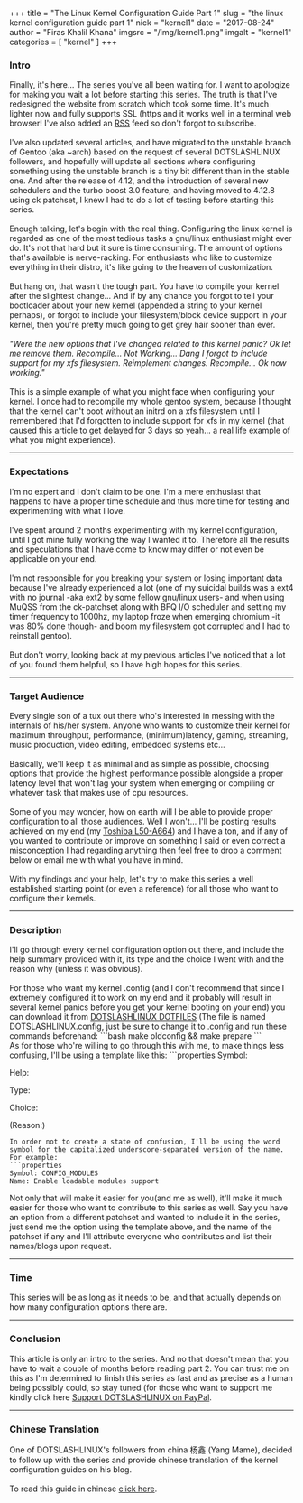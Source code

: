+++
title = "The Linux Kernel Configuration Guide Part 1"
slug = "the linux kernel configuration guide part 1"
nick = "kernel1"
date = "2017-08-24"
author = "Firas Khalil Khana"
imgsrc = "/img/kernel1.png"
imgalt = "kernel1"
categories = [ "kernel" ]
+++
<h3>Intro</h3>
Finally, it's here... The series you've all been waiting for. I want to apologize for making you wait a lot before starting this series. The truth is that I've redesigned the website from scratch which took some time. It's much lighter now and fully supports SSL (https and it works well in a terminal web browser! I've also added an <a href="/index.xml" target="_blank">RSS</a> feed so don't forgot to subscribe.
<br/>
<br/>
I've also updated several articles, and have migrated to the unstable branch of Gentoo (aka ~arch) based on the request of several DOTSLASHLINUX followers, and hopefully will update all sections where configuring something using the unstable branch is a tiny bit different than in the stable one. And after the release of 4.12, and the introduction of several new schedulers and the turbo boost 3.0 feature, and having moved to 4.12.8 using ck patchset, I knew I had to do a lot of testing before starting this series.
<br/>
<br/>
Enough talking, let's begin with the real thing. Configuring the linux kernel is regarded as one of the most tedious tasks a gnu/linux enthusiast might ever do. It's not that hard but it sure is time consuming. The amount of options that's available is nerve-racking. For enthusiasts who like to customize everything in their distro, it's like going to the heaven of customization.
<br/>
<br/>
But hang on, that wasn't the tough part. You have to compile your kernel after the slightest change... And if by any chance you forgot to tell your bootloader about your new kernel (appended a string to your kernel perhaps), or forgot to include your filesystem/block device support in your kernel, then you're pretty much going to get grey hair sooner than ever.
<br/>
<br/>
<em>"Were the new options that I've changed related to this kernel panic? Ok let me remove them. Recompile... Not Working... Dang I forgot to include support for my xfs filesystem. Reimplement changes. Recompile... Ok now working."</em>
<br/>
<br/>
This is a simple example of what you might face when configuring your kernel. I once had to recompile my whole gentoo system, because I thought that the kernel can't boot without an initrd on a xfs filesystem until I remembered that I'd forgotten to include support for xfs in my kernel (that caused this article to get delayed for 3 days so yeah... a real life example of what you might experience).
<hr/>
<h3>Expectations</h3>
I'm no expert and I don't claim to be one. I'm a mere enthusiast that happens to have a proper time schedule and thus more time for testing and experimenting with what I love.
<br/>
<br/>
I've spent around 2 months experimenting with my kernel configuration, until I got mine fully working the way I wanted it to. Therefore all the results and speculations that I have come to know may differ or not even be applicable on your end.
<br/>
<br/>
I'm not responsible for you breaking your system or losing important data because I've already experienced a lot (one of my suicidal builds was a ext4 with no journal -aka ext2 by some fellow gnu/linux users- and when using MuQSS from the ck-patchset along with BFQ I/O scheduler and setting my timer frequency to 1000hz, my laptop froze when emerging chromium -it was 80% done though- and boom my filesystem got corrupted and I had to reinstall gentoo).
<br/>
<br/>
But don't worry, looking back at my previous articles I've noticed that a lot of you found them helpful, so I have high hopes for this series.
<hr/>
<h3>Target Audience</h3>
Every single son of a tux out there who's interested in messing with the internals of his/her system. Anyone who wants to customize their kernel for maximum throughput, performance, (minimum)latency, gaming, streaming, music production, video editing, embedded systems etc...
<br/>
<br/>
Basically, we'll keep it as minimal and as simple as possible, choosing options that provide the highest performance possible alongside a proper latency level that won't lag your system when emerging or compiling or whatever task that makes use of cpu resources.
<br/>
<br/>
Some of you may wonder, how on earth will I be able to provide proper configuration to all those audiences. Well I won't... I'll be posting results achieved on my end (my <a href="/about/" target="_blank">Toshiba L50-A664</a>) and I have a ton, and if any of you wanted to contribute or improve on something I said or even correct a misconception I had regarding anything then feel free to drop a comment below or email me with what you have in mind.
<br/>
<br/>
With my findings and your help, let's try to make this series a well established starting point (or even a reference) for all those who want to configure their kernels.
<hr/>
<h3>Description</h3>
I'll go through every kernel configuration option out there, and include the help summary provided with it, its type and the choice I went with and the reason why (unless it was obvious).
<br/>
<br/>
For those who want my kernel .config (and I don't recommend that since I extremely configured it to work on my end and it probably will result in several kernel panics before you get your kernel booting on your end) you can download it from <a href="/dotfiles/" target="_blank">DOTSLASHLINUX DOTFILES</a> (The file is named DOTSLASHLINUX.config, just be sure to change it to .config and run these commands beforehand:
```bash
make oldconfig && make prepare
```
<br/>
As for those who're willing to go through this with me, to make things less confusing, I'll be using a template like this:
```properties
Symbol:

Help: 

Type:

Choice:

(Reason:)
```
In order not to create a state of confusion, I'll be using the word symbol for the capitalized underscore-separated version of the name. For example:
```properties
Symbol: CONFIG_MODULES
Name: Enable loadable modules support
```
Not only that will make it easier for you(and me as well), it'll make it much easier for those who want to contribute to this series as well. Say you have an option from a different patchset and wanted to include it in the series, just send me the option using the template above, and the name of the patchset if any and I'll attribute everyone who contributes and list their names/blogs upon request.
<hr/>
<h3>Time</h3>
This series will be as long as it needs to be, and that actually depends on how many configuration options there are.
<hr/>
<h3>Conclusion</h3>
This article is only an intro to the series. And no that doesn't mean that you have to wait a couple of months before reading part 2. You can trust me on this as I'm determined to finish this series as fast and as precise as a human being possibly could, so stay tuned (for those who want to support me kindly click here <a href="https://www.paypal.me/DOTSLASHLINUX/5" target="_blank">Support DOTSLASHLINUX on PayPal</a>.
<hr/>
<h3>Chinese Translation</h3>
One of DOTSLASHLINUX's followers from china 杨鑫 (Yang Mame), decided to follow up with the series and provide chinese translation of the kernel configuration guides on his blog.
<br/>
<br/>
To read this guide in chinese <a href="https://blog.yangmame.top/linux%E5%86%85%E6%A0%B8%E9%85%8D%E7%BD%AE%E6%8C%87%E5%8D%97-%E8%AF%B4%E6%98%8E/" target="_blank">click here</a>.
